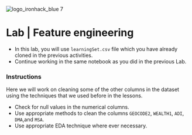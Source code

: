 ![logo_ironhack_blue 7](https://user-images.githubusercontent.com/23629340/40541063-a07a0a8a-601a-11e8-91b5-2f13e4e6b441.png)

# Lab | Feature engineering

- In this lab, you will use `learningSet.csv` file which you have already cloned in the previous activities. 
- Continue working in the same notebook as you did in the previous Lab. 

### Instructions

Here we will work on cleaning some of the other columns in the dataset using the techniques that we used before in the lessons.

- Check for null values in the numerical columns.
- Use appropriate methods to clean the columns `GEOCODE2`, `WEALTH1`, `ADI`, `DMA`,and `MSA`.
- Use appropriate EDA technique where ever necessary.




